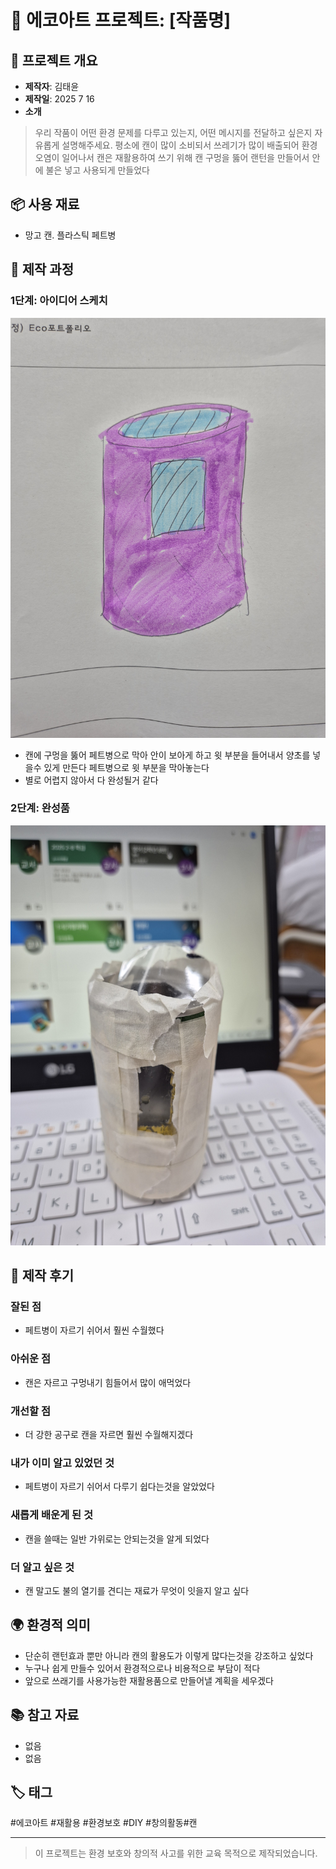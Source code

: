 # 🌱 에코아트 프로젝트: [작품명]

## 📖 프로젝트 개요
- **제작자**: 김태윤
- **제작일**: 2025 7 16
- **소개**
> 우리 작품이 어떤 환경 문제를 다루고 있는지, 어떤 메시지를 전달하고 싶은지 자유롭게 설명해주세요.
> 평소에 캔이 많이 소비되서 쓰레기가 많이 배출되어 환경오염이 일어나서 캔은 재활용하여 쓰기 위해 캔 구멍을 뚫어 랜턴을 만들어서 안에 불은 넣고 사용되게 만들었다

## 📦 사용 재료
- 망고 캔. 플라스틱 페트병

## 🔧 제작 과정

### 1단계: 아이디어 스케치
![스케치 이미지](20250716_104957.jpg)
- 캔에 구멍을 뚫어 페트병으로 막아 안이 보아게 하고 윗 부분을 들어내서 양초를 넣을수 있게 만든다 페트병으로 윗 부분을 막아놓는다
- 별로 어렵지 않아서 다 완성될거 같다

### 2단계: 완성품
![완성품 1](20250716_095051.jpg)

## 💭 제작 후기
### 잘된 점
- 페트병이 자르기 쉬어서 훨씬 수월했다 

### 아쉬운 점
- 캔은 자르고 구멍내기 힘들어서 많이 애먹었다

### 개선할 점
- 더 강한 공구로 캔을 자르면 훨씬 수월해지겠다

### 내가 이미 알고 있었던 것
- 페트병이 자르기 쉬어서 다루기 쉽다는것을 알았었다

### 새롭게 배운게 된 것
- 캔을 쓸때는 일반 가위로는 안되는것을 알게 되었다

### 더 알고 싶은 것
- 캔 말고도 불의 열기를 견디는 재료가 무엇이 잇을지 알고 싶다

## 🌍 환경적 의미
- 단순히 랜턴효과 뿐만 아니라 캔의 활용도가 이렇게 많다는것을 강조하고 싶었다
- 누구나 쉽게 만들수 있어서 환경적으로나 비용적으로 부담이 적다
- 앞으로 쓰래기를 사용가능한 재활용품으로 만들어낼 계획을 세우겠다

## 📚 참고 자료
- 없음
- 없음

## 🏷️ 태그
#에코아트 #재활용 #환경보호 #DIY #창의활동#캔

---

> 이 프로젝트는 환경 보호와 창의적 사고를 위한 교육 목적으로 제작되었습니다.
